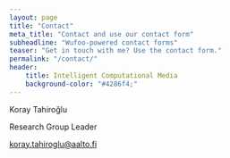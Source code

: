 ```yaml
---
layout: page
title: "Contact"
meta_title: "Contact and use our contact form"
subheadline: "Wufoo-powered contact forms"
teaser: "Get in touch with me? Use the contact form."
permalink: "/contact/"
header:
    title: Intelligent Computational Media
    background-color: "#4286f4;"
---
```

Koray Tahiroğlu

Research Group Leader

koray.tahiroglu@aalto.fi
